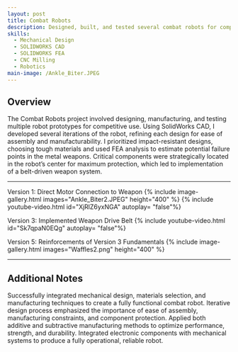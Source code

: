 ```yaml
---
layout: post
title: Combat Robots
description: Designed, built, and tested several combat robots for competitions.  
skills: 
  - Mechanical Design
  - SOLIDWORKS CAD
  - SOLIDWORKS FEA
  - CNC Milling
  - Robotics
main-image: /Ankle_Biter.JPEG
---
```


## Overview
The Combat Robots project involved designing, manufacturing, and testing multiple robot prototypes for competitive use. Using SolidWorks CAD, I developed several iterations of the robot, refining each design for ease of assembly and manufacturability. I prioritized impact-resistant designs, choosing tough materials and used FEA analysis to estimate potential failure points in the metal weapons. Critical components were strategically located in the robot’s center for maximum protection, which led to implementation of a belt-driven weapon system.

---

Version 1: Direct Motor Connection to Weapon
{% include image-gallery.html images="Ankle_Biter2.JPEG" height="400" %}
{% include youtube-video.html id="XjRlZ6yxNGA" autoplay= "false"%} 

Version 3: Implemented Weapon Drive Belt
{% include youtube-video.html id="Sk7qpaN0EQg" autoplay= "false"%}

Version 5: Reinforcements of Version 3 Fundamentals
{% include image-gallery.html images="Waffles2.png" height="400" %}

---

## Additional Notes
Successfully integrated mechanical design, materials selection, and manufacturing techniques to create a fully functional combat robot.
Iterative design process emphasized the importance of ease of assembly, manufacturing constraints, and component protection.
Applied both additive and subtractive manufacturing methods to optimize performance, strength, and durability.
Integrated electronic components with mechanical systems to produce a fully operational, reliable robot.
